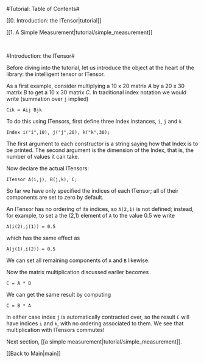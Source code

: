 #Tutorial: Table of Contents#

[[0. Introduction: the ITensor|tutorial]]

[[1. A Simple Measurement|tutorial/simple_measurement]]

</br>

#Introduction: the ITensor#

Before diving into the tutorial, let us introduce the object at the heart of the 
library: the intelligent tensor or ITensor.

As a first example, consider multiplying a 10 x 20 matrix _A_ by a 20 x 30 matrix _B_
to get a 10 x 30 matrix _C_. 
In traditional index notation we would write (summation over `j` implied)

`Cik = Aij Bjk`

To do this using ITensors, first define three Index instances, `i`, `j` and `k`

`Index i("i",10), j("j",20), k("k",30);`

The first argument to each constructor is a string saying how that Index is to be printed.
The second argument is the dimension of the Index, that is, the number of values it can take.

Now declare the actual ITensors:

`ITensor A(i,j), B(j,k), C;`

So far we have only specified the indices of each ITensor; all of their components are set to zero by default.

An ITensor has no ordering of its indices, so `A(2,1)` is not defined;
instead, for example, to set a the (2,1) element of `A` to the value 0.5 we write

`A(i(2),j(1)) = 0.5`

which has the same effect as

`A(j(1),i(2)) = 0.5`

We can set all remaining components of `A` and `B` likewise.

Now the matrix multiplication discussed earlier becomes

`C = A * B`

We can get the same result by computing

`C = B * A`

In either case index `j` is automatically contracted over, so the 
result `C` will have indices `i` and `k`, with no ordering associated
to them. We see that multiplication with ITensors commutes!

Next section, [[a simple measurement|tutorial/simple_measurement]].

[[Back to Main|main]]
